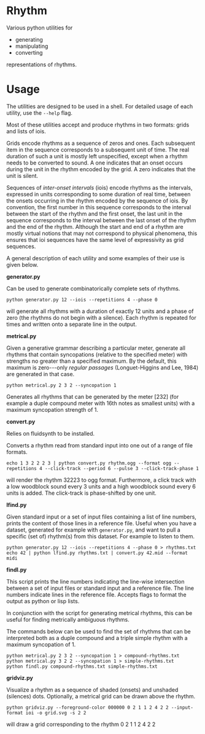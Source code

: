 # Rhythm

Various python utilities for 

* generating 
* manipulating
* converting

representations of rhythms. 

# Usage

The utilities are designed to be used in a shell. For detailed usage of each utility, use the `--help` flag.

Most of these utilities accept and produce rhythms in two formats: grids and lists of iois. 

Grids encode rhythms as a sequence of zeros and ones. Each subsequent item in the sequence corresponds to a subsequent unit of time. The real duration of such a unit is mostly left unspecified, except when a rhythm needs to be converted to sound. A one indicates that an onset occurs during the unit in the rhythm encoded by the grid. A zero indicates that the unit is silent.

Sequences of *inter-onset intervals* (iois) encode rhythms as the intervals, expressed in units corresponding to some duration of real time, between the onsets occurring in the rhythm encoded by the sequence of iois. By convention, the first number in this sequence corresponds to the interval between the start of the rhythm and the first onset, the last unit in the sequence corresponds to the interval between the last onset of the rhythm and the end of the rhythm. Although the start and end of a rhythm are mostly virtual notions that may not correspond to physical phenomena, this ensures that ioi sequences have the same level of expressivity as grid sequences.

A general description of each utility and some examples of their use is given below.

**generator.py**

Can be used to generate combinatorically complete sets of rhythms. 

```
python generator.py 12 --iois --repetitions 4 --phase 0
```

will generate all rhythms with a duration of exactly 12 units and a phase of zero (the rhythms do not begin with a silence). Each rhythm is repeated for times and written onto a separate line in the output. 

**metrical.py**

Given a generative grammar describing a particular meter, generate all rhythms that contain syncopations (relative to the specified meter) with strengths no greater than a specified maximum. By the default, this maximum is zero---only *regular passages* (Longuet-Higgins and Lee, 1984) are generated in that case. 

```
python metrical.py 2 3 2 --syncopation 1
```

Generates all rhythms that can be generated by the meter [232] \(for example a duple compound meter with 16th notes as smallest units\) with a maximum syncopation strength of 1. 

**convert.py**

Relies on fluidsynth to be installed. 

Converts a rhythm read from standard input into one out of a range of file formats. 

```
echo 1 3 2 2 2 3 | python convert.py rhythm.ogg --format ogg --repetitions 4 --click-track --period 6 --pulse 3 --click-track-phase 1
```

will render the rhythm 32223 to ogg format. Furthermore, a click track with a low woodblock sound every 3 units and a high woodblock sound every 6 units is added. The click-track is phase-shifted by one unit.

**lfind.py**

Given standard input or a set of input files containing a list of line numbers, prints the content of those lines in a reference file. Useful when you have a dataset, generated for example with `generator.py`, and want to pull a specific (set of) rhythm(s) from this dataset. For example to listen to them.

```
python generator.py 12 --iois --repetitions 4 --phase 0 > rhythms.txt
echo 42 | python lfind.py rhythms.txt | convert.py 42.mid --format midi 
```

**findl.py**

This script prints the line numbers indicating the line-wise intersection between a set of input files or standard input and a reference file. The line numbers indicate lines in the reference file. Accepts flags to format the output as python or lisp lists.

In conjunction with the script for generating metrical rhythms, this can be useful for finding metrically ambiguous rhythms. 

The commands below can be used to find the set of rhythms that can be interpreted both as a duple compound and a triple simple rhythm with a maximum syncopation of 1.

```
python metrical.py 2 3 2 --syncopation 1 > compound-rhythms.txt
python metrical.py 3 2 2 --syncopation 1 > simple-rhythms.txt
python findl.py compound-rhythms.txt simple-rhythms.txt
```

**gridviz.py**

Visualize a rhythm as a sequence of shaded (onsets) and unshaded (silences) dots. Optionally, a metrical grid can be drawn above the rhythm.

```
python gridviz.py --foreground-color 000000 0 2 1 1 2 4 2 2 --input-format ioi -o grid.svg -s 2 2
```

will draw a grid corresponding to the rhythm 0 2 1 1 2 4 2 2
